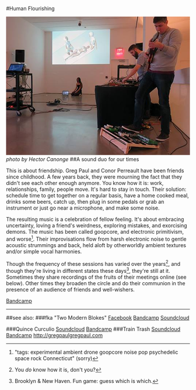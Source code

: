 #Human Flourishing

![Queens Museum 2015](hf_queens.jpg "Our heros at the Queens Museum, Fall 2015")
*photo by Hector Canonge*
##A sound duo for our times

This is about friendship. Greg Paul and Conor Perreault have been friends since childhood. A few years back, they were mourning the fact that they didn't see each other enough anymore. You know how it is: work, relationships, family, people move. It's hard to stay in touch. Their solution: schedule time to get together on a regular basis, have a home cooked meal, drinks some beers, catch up, then plug in some pedals or grab an instrument or just go near a microphone, and make some noise. 

The resulting music is a celebration of fellow feeling. It's about embracing uncertainty, loving a friend's weirdness, exploring mistakes, and exorcising demons. The music has been called goopcore, and electronic primitivism, and worse[^1]. Their improvisations flow from harsh electronic noise to gentle acoustic strummings and back, held aloft by otherworldly ambient textures and/or simple vocal harmonies. 

Though the frequency of these sessions has varied over the years[^2], and though they're living in different states these days[^3], they're still at it. Sometimes they share recordings of the fruits of their meetings online (see below). Other times they broaden the circle and do their communion in the presence of an audience of friends and well-wishers. 

[Bandcamp](http://humanflourishing.bandcamp.com)

***

##see also:
###fka "Two Modern Blokes"
[Facebook](https://www.facebook.com/twomodernblokes)
[Bandcamp](https://twomodernblokes.bandcamp.com)
[Soundcloud](https://soundcloud.com/twomodernblokes)

###Quince Curculio
[Soundcloud](https://soundcloud.com/jasconius)
[Bandcamp](https://madkingsweeney.bandcamp.com)
###Train Trash
[Soundcloud](https://soundcloud.com/traintrash)
[Bandcamp](https://traintrash.bandcamp.com)
<http://gregpaulgregpaul.com>

[^1]: "tags: experimental ambient drone goopcore noise pop psychedelic space rock Connecticut" (sorry)
[^2]: You *do* know how it is, don't you?
[^3]: Brooklyn & New Haven. Fun game: guess which is which.